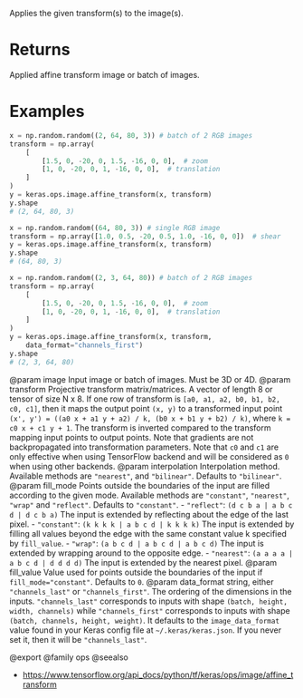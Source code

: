 Applies the given transform(s) to the image(s).

# Returns
Applied affine transform image or batch of images.

# Examples
```python
x = np.random.random((2, 64, 80, 3)) # batch of 2 RGB images
transform = np.array(
    [
        [1.5, 0, -20, 0, 1.5, -16, 0, 0],  # zoom
        [1, 0, -20, 0, 1, -16, 0, 0],  # translation
    ]
)
y = keras.ops.image.affine_transform(x, transform)
y.shape
# (2, 64, 80, 3)
```

```python
x = np.random.random((64, 80, 3)) # single RGB image
transform = np.array([1.0, 0.5, -20, 0.5, 1.0, -16, 0, 0])  # shear
y = keras.ops.image.affine_transform(x, transform)
y.shape
# (64, 80, 3)
```

```python
x = np.random.random((2, 3, 64, 80)) # batch of 2 RGB images
transform = np.array(
    [
        [1.5, 0, -20, 0, 1.5, -16, 0, 0],  # zoom
        [1, 0, -20, 0, 1, -16, 0, 0],  # translation
    ]
)
y = keras.ops.image.affine_transform(x, transform,
    data_format="channels_first")
y.shape
# (2, 3, 64, 80)
```

@param image Input image or batch of images. Must be 3D or 4D.
@param transform Projective transform matrix/matrices. A vector of length 8 or
    tensor of size N x 8. If one row of transform is
    `[a0, a1, a2, b0, b1, b2, c0, c1]`, then it maps the output point
    `(x, y)` to a transformed input point
    `(x', y') = ((a0 x + a1 y + a2) / k, (b0 x + b1 y + b2) / k)`,
    where `k = c0 x + c1 y + 1`. The transform is inverted compared to
    the transform mapping input points to output points. Note that
    gradients are not backpropagated into transformation parameters.
    Note that `c0` and `c1` are only effective when using TensorFlow
    backend and will be considered as `0` when using other backends.
@param interpolation Interpolation method. Available methods are `"nearest"`,
    and `"bilinear"`. Defaults to `"bilinear"`.
@param fill_mode Points outside the boundaries of the input are filled
    according to the given mode. Available methods are `"constant"`,
    `"nearest"`, `"wrap"` and `"reflect"`. Defaults to `"constant"`.
    - `"reflect"`: `(d c b a | a b c d | d c b a)`
        The input is extended by reflecting about the edge of the last
        pixel.
    - `"constant"`: `(k k k k | a b c d | k k k k)`
        The input is extended by filling all values beyond
        the edge with the same constant value k specified by
        `fill_value`.
    - `"wrap"`: `(a b c d | a b c d | a b c d)`
        The input is extended by wrapping around to the opposite edge.
    - `"nearest"`: `(a a a a | a b c d | d d d d)`
        The input is extended by the nearest pixel.
@param fill_value Value used for points outside the boundaries of the input if
    `fill_mode="constant"`. Defaults to `0`.
@param data_format string, either `"channels_last"` or `"channels_first"`.
    The ordering of the dimensions in the inputs. `"channels_last"`
    corresponds to inputs with shape `(batch, height, width, channels)`
    while `"channels_first"` corresponds to inputs with shape
    `(batch, channels, height, weight)`. It defaults to the
    `image_data_format` value found in your Keras config file at
    `~/.keras/keras.json`. If you never set it, then it will be
    `"channels_last"`.

@export
@family ops
@seealso
+ <https://www.tensorflow.org/api_docs/python/tf/keras/ops/image/affine_transform>
